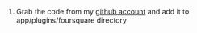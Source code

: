 1. Grab the code from my <a href="http://github.com/asmerkin/CakePHP-Foursquare-Plugin">github account</a> and add it to app/plugins/foursquare directory
